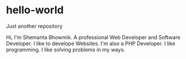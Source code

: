 # hello-world
Just another repository

Hi, I'm Shemanta Bhowmik. A professional Web Developer and Software Developer. I like to develope Websites. I'm also a PHP Developer. I like programming. I like solving problems in my ways.
